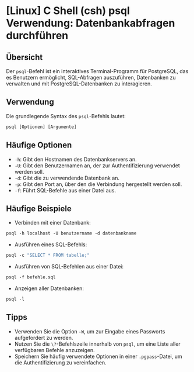 # [Linux] C Shell (csh) psql Verwendung: Datenbankabfragen durchführen

## Übersicht
Der `psql`-Befehl ist ein interaktives Terminal-Programm für PostgreSQL, das es Benutzern ermöglicht, SQL-Abfragen auszuführen, Datenbanken zu verwalten und mit PostgreSQL-Datenbanken zu interagieren.

## Verwendung
Die grundlegende Syntax des `psql`-Befehls lautet:

```csh
psql [Optionen] [Argumente]
```

## Häufige Optionen
- `-h`: Gibt den Hostnamen des Datenbankservers an.
- `-U`: Gibt den Benutzernamen an, der zur Authentifizierung verwendet werden soll.
- `-d`: Gibt die zu verwendende Datenbank an.
- `-p`: Gibt den Port an, über den die Verbindung hergestellt werden soll.
- `-f`: Führt SQL-Befehle aus einer Datei aus.

## Häufige Beispiele
- Verbinden mit einer Datenbank:

```csh
psql -h localhost -U benutzername -d datenbankname
```

- Ausführen eines SQL-Befehls:

```csh
psql -c "SELECT * FROM tabelle;"
```

- Ausführen von SQL-Befehlen aus einer Datei:

```csh
psql -f befehle.sql
```

- Anzeigen aller Datenbanken:

```csh
psql -l
```

## Tipps
- Verwenden Sie die Option `-W`, um zur Eingabe eines Passworts aufgefordert zu werden.
- Nutzen Sie die `\?`-Befehlszeile innerhalb von `psql`, um eine Liste aller verfügbaren Befehle anzuzeigen.
- Speichern Sie häufig verwendete Optionen in einer `.pgpass`-Datei, um die Authentifizierung zu vereinfachen.